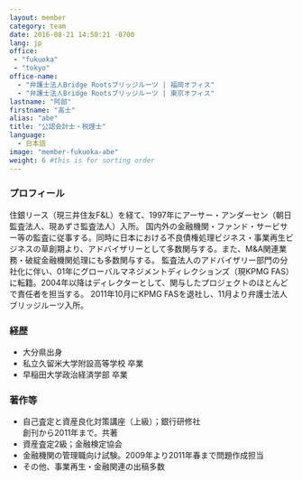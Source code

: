 ```yaml
---
layout: member
category: team
date: 2016-08-21 14:50:21 -0700
lang: jp
office:
 - "fukuoka"
 - "tokyo"
office-name:
  - "弁護士法人Bridge Rootsブリッジルーツ | 福岡オフィス"
  - "弁護士法人Bridge Rootsブリッジルーツ | 東京オフィス"
lastname: "阿部"
firstname: "高士"
alias: "abe"
title: "公認会計士・税理士"
language:
  - 日本語
image: "member-fukuoka-abe"
weight: 6 #this is for sorting order
---
```


### プロフィール
住銀リース（現三井住友F&L）を経て、1997年にアーサー・アンダーセン（朝日監査法人、現あずさ監査法人）入所。 国内外の金融機関・ファンド・サービサー等の監査に従事する。同時に日本における不良債権処理ビジネス・事業再生ビジネスの草創期より、アドバイザリーとして多数関与する。また、M&A関連業務・破綻金融機関処理にも多数関与する。 監査法人のアドバイザリー部門の分社化に伴い、01年にグローバルマネジメントディレクションズ（現KPMG FAS）に転籍。2004年以降はディレクターとして、関与したプロジェクトのほとんどで責任者を担当する。 2011年10月にKPMG FASを退社し、11月より弁護士法人ブリッジルーツ入所。


### 経歴
- 大分県出身
- 私立久留米大学附設高等学校 卒業
- 早稲田大学政治経済学部 卒業

### 著作等
- 自己査定と資産良化対策講座（上級）；銀行研修社
  <br/> 創刊から2011年まで。共著
- 資産査定2級；金融検定協会
- 金融機関の管理職向け試験。2009年より2011年春まで問題作成担当
- その他、事業再生・金融関連の出稿多数
